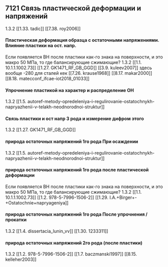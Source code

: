 

## 7121 Связь пластической деформации и напряжений
1.3.2
[[1.33. tadic]]
[[7.38. roy2006]]

#### Пластическая деформация образца с остаточными напряжениями. Влияние пластики на ост. напр.
Если появляется ВН после пластики как-го знака на поверхности, и это макро 50 МПа, то где балансирующие сжимающие?
1.3.2
[[1.1. 10.1.1.1002.73]]
[[1.27. GK1471_RF_GB_GGD]]
[[3.9. kuleev2007]] здесь вообще -280 для сталей кек
[[7.26. krause1968]]
[[8.17. makar2000]]
[[8.18. matecconf_ifcae-iot2018_01033]]

#### Упрочнение пластикой на характер и распределение ОН
1.3.2
[[1.5. autoref-metody-opredeleniya-i-regulirovanie-ostatochnykh-napryazhenii-v-telakh-neodnorodnoi-struktur]]

#### Связь пластики и ост напр 3 рода и измерение дифром этого
1.3.2
[[1.27. GK1471_RF_GB_GGD]]


#### природа остаточных напряжений 1го рода При осаждении
1.3.2
[[1.5. autoref-metody-opredeleniya-i-regulirovanie-ostatochnykh-napryazhenii-v-telakh-neodnorodnoi-struktur]]

#### природа остаточных напряжений 1го рода после пластической деформации
Если появляется ВН после пластики как-го знака на поверхности, и это макро 50 МПа, то где балансирующие сжимающие?
1.3.2
[[1.1. 10.1.1.1002.73]]
[[1.2. 978-5-7996-1506-2]]
[[1.29. I.A.+Birger+-+Ostatochnie+napryageniya]]

#### природа остаточных напряжений 1го рода После упрочнения / прокатки
1.3.2
[[1.4. dissertacia_lunin_vv]]
[[1.30. 1233311]]

#### природа остаточных напряжений 2го рода (после пластики)
1.3.2
[[1.2. 978-5-7996-1506-2]]
[[1.7. baczmanski1997]]
[[8.15. kelleher2003]]